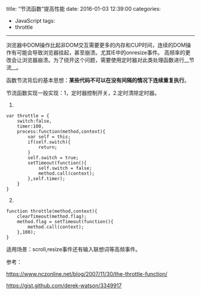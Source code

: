 title: “节流函数”提高性能
date: 2016-01-03 12:39:00
categories:
 - JavaScript
tags:
 - throttle
---
浏览器中DOM操作比起非DOM交互需要更多的内存和CUP时间，连续的DOM操作有可能会导致浏览器挂起，甚至崩溃。尤其IE中的onresize事件。
高频率的更改会让浏览器崩溃。为了绕开这个问题，需要使用定时器对此类处理函数进行__节流__。

函数节流背后的基本思想：__某些代码不可以在没有间隔的情况下连续重复执行__。

节流函数实现一般实现：1，定时器控制开关，2.定时清除定时器。

1.

```
var throttle = {
    switch:false,
    timer:100,
    process:function(method,context){
        var self = this;
        if(self.switch){
            return;
        }
        self.switch = true;
        setTimeout(function(){
            self.switch = false;
            method.call(context);
        },self.timer);
    }
}
```

2.

```
function throttle(method,context){
    clearTimeout(method.flag);
    method.flag = setTimeout(function(){
        method.call(context);
    },100);
}
```
适用场景：scroll,resize事件还有输入联想词等高频事件。

参考：

https://www.nczonline.net/blog/2007/11/30/the-throttle-function/

https://gist.github.com/derek-watson/3349917